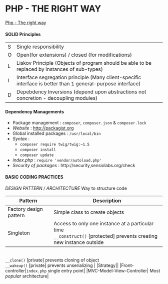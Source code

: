 # PHP - THE RIGHT WAY 

[Php - The right way](http://phptherightway.com)

#### SOLID Principles

| | |
|-|-|
|S| Single responsibility|
|O| Open(for extensions) / closed (for modifications) |
|L| Liskov Principle (Objects of program should be able to be replaced by instances of sub-types) |
|I| Interface segregation principle (Many client-specific interface is better than 1 general-purpose interface) |
|D| Depebdency Inversions (depend upon abstractions not concretion - decoupling modules) |

#### Dependency Managements

- Package management : `composer`, `composer.json` & `composer.lock`
- *Website* : http://packagist.org
- Global installed packages : `/usr/local/bin`
- *Syntax* : 
    - `composer require twig/twig:~1.5`
    - `composer install` 
    - `composer update`
- *index.php* : `require 'vendor/autoload.php'`
- *Security of packages* : http://security,sensiolabs.org/check

#### BASIC CODING PRACTICES

*DESIGN PATTERN / ARCHITECTURE*
Way to structure code

|Pattern|Description|
|-|-|
|Factory design pattern|Simple class to create objects|
|Singleton|Access to only one instance at a particular time <br/>`__construct()` [protected] prevents creating new instance outside 
<br/>`__clone()` [private] prevents cloning of object 
<br/>`__wakeup()` [private] prevents unserializing |
|Strategy||
|Front-controller|`index.php` single entry point|
|MVC-Model-View-Controller| Most *popular* architecture|

